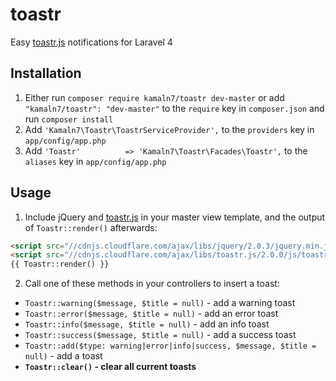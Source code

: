 toastr
======

Easy [toastr.js](https://github.com/CodeSeven/toastr) notifications for Laravel 4

Installation
------------

1. Either run `composer require kamaln7/toastr dev-master` or add `"kamaln7/toastr": "dev-master"` to the `require` key in `composer.json` and run `composer install`
2. Add `'Kamaln7\Toastr\ToastrServiceProvider',` to the `providers` key in `app/config/app.php`
3. Add `'Toastr'          => 'Kamaln7\Toastr\Facades\Toastr',` to the `aliases` key in `app/config/app.php`

Usage
-----

1. Include jQuery and [toastr.js](https://github.com/CodeSeven/toastr) in your master view template, and the output of    `Toastr::render()` afterwards:
``` html
<script src="//cdnjs.cloudflare.com/ajax/libs/jquery/2.0.3/jquery.min.js"></script>
<script src="//cdnjs.cloudflare.com/ajax/libs/toastr.js/2.0.0/js/toastr.min.js"></script>
{{ Toastr::render() }}
```
2. Call one of these methods in your controllers to insert a toast:
  - `Toastr::warning($message, $title = null)` - add a warning toast
  - `Toastr::error($message, $title = null)` - add an error toast
  - `Toastr::info($message, $title = null)` - add an info toast
  - `Toastr::success($message, $title = null)` - add a success toast
  - `Toastr::add($type: warning|error|info|success, $message, $title = null)` - add a toast
  - **`Toastr::clear()` - clear all current toasts**
